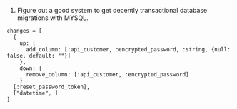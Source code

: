 1. Figure out a good system to get decently transactional database migrations with MYSQL.
```
changes = [
  {
    up: {
      add_column: [:api_customer, :encrypted_password, :string, {null: false, default: ""}]
    },
    down: {
      remove_column: [:api_customer, :encrypted_password]
    }
  [:reset_password_token],
  ["datetime", ]
]
```
